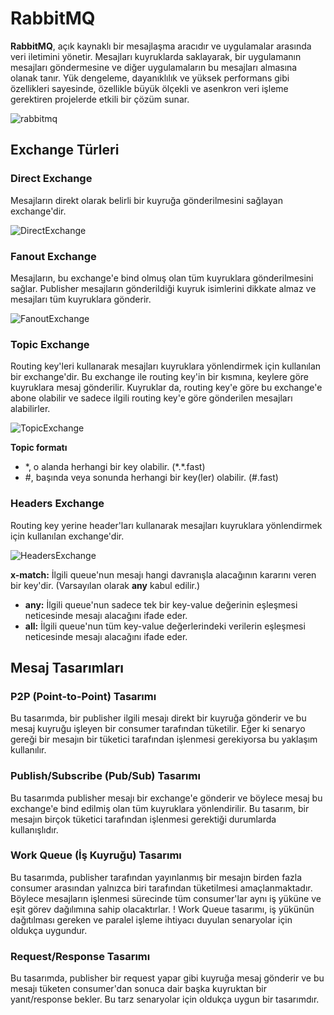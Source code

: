 
# RabbitMQ

**RabbitMQ**, açık kaynaklı bir mesajlaşma aracıdır ve uygulamalar arasında veri iletimini yönetir. Mesajları kuyruklarda saklayarak, bir uygulamanın mesajları göndermesine ve diğer uygulamaların bu mesajları almasına olanak tanır. Yük dengeleme, dayanıklılık ve yüksek performans gibi özellikleri sayesinde, özellikle büyük ölçekli ve asenkron veri işleme gerektiren projelerde etkili bir çözüm sunar.

![rabbitmq](https://github.com/user-attachments/assets/fa3a5e8f-9ecc-4c1e-9830-9cc50df77c93)


## Exchange Türleri

### Direct Exchange
Mesajların direkt olarak belirli bir kuyruğa gönderilmesini sağlayan exchange'dir.

![DirectExchange](https://github.com/user-attachments/assets/51342cea-19fa-40dc-9219-30f320d2b5f2)


### Fanout Exchange
Mesajların, bu exchange'e bind olmuş olan tüm kuyruklara gönderilmesini sağlar. Publisher mesajların gönderildiği kuyruk isimlerini dikkate almaz ve mesajları tüm kuyruklara gönderir.

![FanoutExchange](https://github.com/user-attachments/assets/0c0f3dde-a20e-4bd1-a22a-703e1a831684)


### Topic Exchange
Routing key'leri kullanarak mesajları kuyruklara yönlendirmek için kullanılan bir exchange'dir. Bu exchange ile routing key'in bir kısmına, keylere göre kuyruklara mesaj gönderilir. Kuyruklar da, routing key'e göre bu exchange'e abone olabilir ve sadece ilgili routing key'e göre gönderilen mesajları alabilirler.

![TopicExchange](https://github.com/user-attachments/assets/5cb0784f-8412-4272-ab49-7bec7e01501d)

**Topic formatı**
- \*, o alanda herhangi bir key olabilir. (\*.\*.fast)
- #, başında veya sonunda herhangi bir key(ler) olabilir. (#.fast)

### Headers Exchange
Routing key yerine header'ları kullanarak mesajları kuyruklara yönlendirmek için kullanılan exchange'dir.

![HeadersExchange](https://github.com/user-attachments/assets/f98d1ac6-6088-40bf-b0ef-effe6795a66a)


**x-match:** İlgili queue'nun mesajı hangi davranışla alacağının kararını veren bir key'dir. (Varsayılan olarak **any** kabul edilir.)
- **any:** İlgili queue'nun sadece tek bir key-value değerinin eşleşmesi neticesinde mesajı alacağını ifade eder.
- **all:** İlgili queue'nun tüm key-value değerlerindeki verilerin eşleşmesi neticesinde mesajı alacağını ifade eder.



## Mesaj Tasarımları

### P2P (Point-to-Point) Tasarımı
Bu tasarımda, bir publisher ilgili mesajı direkt bir kuyruğa gönderir ve bu mesaj kuyruğu işleyen bir consumer tarafından tüketilir. Eğer ki senaryo gereği bir mesajın bir tüketici tarafından işlenmesi gerekiyorsa bu yaklaşım kullanılır.

### Publish/Subscribe (Pub/Sub) Tasarımı
Bu tasarımda publisher mesajı bir exchange'e gönderir ve böylece mesaj bu exchange'e bind edilmiş olan tüm kuyruklara yönlendirilir. Bu tasarım, bir mesajın birçok tüketici tarafından işlenmesi gerektiği durumlarda kullanışlıdır.

### Work Queue (İş Kuyruğu) Tasarımı
Bu tasarımda, publisher tarafından yayınlanmış bir mesajın birden fazla consumer arasından yalnızca biri tarafından tüketilmesi amaçlanmaktadır. Böylece mesajların işlenmesi sürecinde tüm consumer'lar aynı iş yüküne ve eşit görev dağılımına sahip olacaktırlar.
! Work Queue tasarımı, iş yükünün dağıtılması gereken ve paralel işleme ihtiyacı duyulan senaryolar için oldukça uygundur.

### Request/Response Tasarımı
Bu tasarımda, publisher bir request yapar gibi kuyruğa mesaj gönderir ve bu mesajı tüketen consumer'dan sonuca dair başka kuyruktan bir yanıt/response bekler. Bu tarz senaryolar için oldukça uygun bir tasarımdır.